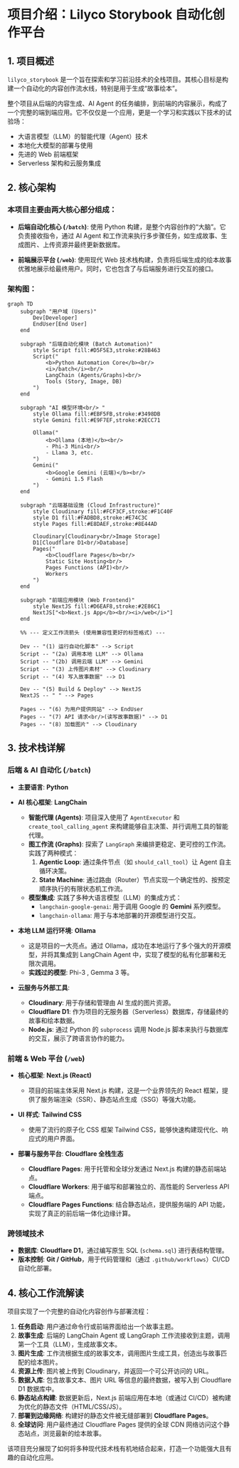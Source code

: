 # 项目介绍：Lilyco Storybook 自动化创作平台

## 1. 项目概述

`lilyco_storybook` 是一个旨在探索和学习前沿技术的全栈项目。其核心目标是构建一个自动化的内容创作流水线，特别是用于生成“故事绘本”。

整个项目从后端的内容生成、AI Agent 的任务编排，到前端的内容展示，构成了一个完整的端到端应用。它不仅仅是一个应用，更是一个学习和实践以下技术的试验场：
- 大语言模型（LLM）的智能代理（Agent）技术
- 本地化大模型的部署与使用
- 先进的 Web 前端框架
- Serverless 架构和云服务集成

## 2. 核心架构

### 本项目主要由两大核心部分组成：

- **后端自动化核心 (`/batch`)**: 使用 Python 构建，是整个内容创作的“大脑”。它负责接收指令，通过 AI Agent 和工作流来执行多步骤任务，如生成故事、生成图片、上传资源并最终更新数据库。

- **前端展示平台 (`/web`)**: 使用现代 Web 技术栈构建，负责将后端生成的绘本故事优雅地展示给最终用户。同时，它也包含了与后端服务进行交互的接口。

### 架构图：


```mermaid
graph TD
    subgraph "用户域 (Users)"
        Dev[Developer]
        EndUser[End User]
    end

    subgraph "后端自动化模块 (Batch Automation)"
        style Script fill:#D5F5E3,stroke:#28B463
        Script("
            <b>Python Automation Core</b><br/>
            <i>/batch</i><br/>
            LangChain (Agents/Graphs)<br/>
            Tools (Story, Image, DB)
        ")
    end

    subgraph "AI 模型环境<br/> "
        style Ollama fill:#EBF5FB,stroke:#3498DB
        style Gemini fill:#E9F7EF,stroke:#2ECC71

        Ollama("
            <b>Ollama (本地)</b><br/>
            - Phi-3 Mini<br/>
            - Llama 3, etc.
        ")
        Gemini("
            <b>Google Gemini (云端)</b><br/>
            - Gemini 1.5 Flash
        ")
    end

    subgraph "云端基础设施 (Cloud Infrastructure)"
        style Cloudinary fill:#FCF3CF,stroke:#F1C40F
        style D1 fill:#FADBD8,stroke:#E74C3C
        style Pages fill:#E8DAEF,stroke:#8E44AD

        Cloudinary[Cloudinary<br/>Image Storage]
        D1[Cloudflare D1<br/>Database]
        Pages("
            <b>Cloudflare Pages</b><br/>
            Static Site Hosting<br/>
            Pages Functions (API)<br/>
            Workers
        ")
    end
    
    subgraph "前端应用模块 (Web Frontend)"
        style NextJS fill:#D6EAF8,stroke:#2E86C1
        NextJS["<b>Next.js App</b><br/><i>/web</i>"]
    end

    %% --- 定义工作流箭头 (使用兼容性更好的标签格式) ---

    Dev -- "(1) 运行自动化脚本" --> Script
    Script -- "(2a) 调用本地 LLM" --> Ollama
    Script -- "(2b) 调用云端 LLM" --> Gemini
    Script -- "(3) 上传图片素材" --> Cloudinary
    Script -- "(4) 写入故事数据" --> D1
    
    Dev -- "(5) Build & Deploy" --> NextJS
    NextJS -- " " --> Pages
    
    Pages -- "(6) 为用户提供网站" --> EndUser
    Pages -- "(7) API 请求<br/>(读写故事数据)" --> D1
    Pages -- "(8) 加载图片" --> Cloudinary
```

## 3. 技术栈详解

### 后端 & AI 自动化 (`/batch`)

- **主要语言**: **Python**

- **AI 核心框架**: **LangChain**
  - **智能代理 (Agents)**: 项目深入使用了 `AgentExecutor` 和 `create_tool_calling_agent` 来构建能够自主决策、并行调用工具的智能代理。
  - **图工作流 (Graphs)**: 探索了 `LangGraph` 来编排更稳定、更可控的工作流。实践了两种模式：
    1.  **Agentic Loop**: 通过条件节点（如 `should_call_tool`）让 Agent 自主循环决策。
    2.  **State Machine**: 通过路由（Router）节点实现一个确定性的、按预定顺序执行的有限状态机工作流。
  - **模型集成**: 实践了多种大语言模型（LLM）的集成方式：
    - `langchain-google-genai`: 用于调用 Google 的 **Gemini** 系列模型。
    - `langchain-ollama`: 用于与本地部署的开源模型进行交互。

- **本地 LLM 运行环境**: **Ollama**
  - 这是项目的一大亮点。通过 Ollama，成功在本地运行了多个强大的开源模型，并将其集成到 LangChain Agent 中，实现了模型的私有化部署和无限次调用。
  - **实践过的模型**: Phi-3 , Gemma 3 等。

- **云服务与外部工具**:
  - **Cloudinary**: 用于存储和管理由 AI 生成的图片资源。
  - **Cloudflare D1**: 作为项目的无服务器（Serverless）数据库，存储最终的故事和绘本数据。
  - **Node.js**: 通过 Python 的 `subprocess` 调用 Node.js 脚本来执行与数据库的交互，展示了跨语言协作的能力。

### 前端 & Web 平台 (`/web`)

- **核心框架**: **Next.js (React)**
  - 项目的前端主体采用 Next.js 构建，这是一个业界领先的 React 框架，提供了服务端渲染（SSR）、静态站点生成（SSG）等强大功能。

- **UI 样式**: **Tailwind CSS**
  - 使用了流行的原子化 CSS 框架 Tailwind CSS，能够快速构建现代化、响应式的用户界面。

- **部署与服务平台**: **Cloudflare 全栈生态**
  - **Cloudflare Pages**: 用于托管和全球分发通过 Next.js 构建的静态前端站点。
  - **Cloudflare Workers**: 用于编写和部署独立的、高性能的 Serverless API 端点。
  - **Cloudflare Pages Functions**: 结合静态站点，提供服务端的 API 功能，实现了真正的前后端一体化边缘计算。

### 跨领域技术

- **数据库**: **Cloudflare D1**，通过编写原生 SQL (`schema.sql`) 进行表结构管理。
- **版本控制**: **Git / GitHub**，用于代码管理和（通过 `.github/workflows`）CI/CD 自动化部署。

## 4. 核心工作流解读

项目实现了一个完整的自动化内容创作与部署流程：
1.  **任务启动**: 用户通过命令行或前端界面给出一个故事主题。
2.  **故事生成**: 后端的 LangChain Agent 或 LangGraph 工作流接收到主题，调用第一个工具（LLM），生成故事文本。
3.  **图片生成**: 工作流根据生成的故事文本，调用图片生成工具，创造出与故事匹配的绘本图片。
4.  **资源上传**: 图片被上传到 Cloudinary，并返回一个可公开访问的 URL。
5.  **数据入库**: 包含故事文本、图片 URL 等信息的最终数据，被写入到 Cloudflare D1 数据库中。
6.  **静态站点构建**: 数据更新后，Next.js 前端应用在本地（或通过 CI/CD）被构建为优化的静态文件（HTML/CSS/JS）。
7.  **部署到边缘网络**: 构建好的静态文件被无缝部署到 **Cloudflare Pages**。
8.  **全球访问**: 用户最终通过 Cloudflare Pages 提供的全球 CDN 网络访问这个静态站点，浏览最新的绘本故事。

该项目充分展现了如何将多种现代技术栈有机地结合起来，打造一个功能强大且有趣的自动化应用。
